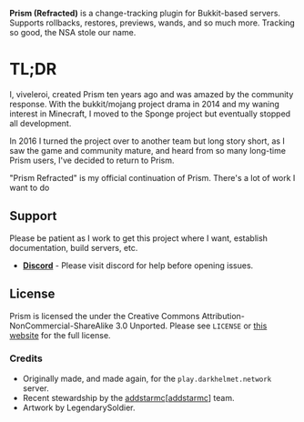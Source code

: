 **Prism (Refracted)** is a change-tracking plugin for Bukkit-based servers. Supports rollbacks, restores, previews, 
wands, and so much more. Tracking so good, the NSA stole our name.

# TL;DR

I, viveleroi, created Prism ten years ago and was amazed by the community response. With the bukkit/mojang project
drama in 2014 and my waning interest in Minecraft, I moved to the Sponge project but eventually stopped all development.

In 2016 I turned the project over to another team but long story short, as I saw the game and community mature, 
and heard from so many long-time Prism users, I've decided to return to Prism.

"Prism Refracted" is my official continuation of Prism. There's a lot of work I want to do

## Support

Please be patient as I work to get this project where I want, establish documentation, build servers, etc. 

- [**Discord**][discord] - Please visit discord for help before opening issues.

## License

Prism is licensed the under the Creative Commons
Attribution-NonCommercial-ShareAlike 3.0 Unported. Please see `LICENSE` or [this website][license]
for the full license.

### Credits

- Originally made, and made again, for the `play.darkhelmet.network` server.
- Recent stewardship by the [addstarmc][[addstarmc]] team.
- Artwork by LegendarySoldier.


[license]: http://creativecommons.org/licenses/by-nc-sa/3.0/us/
[addstarmc]: https://github.com/AddstarMC
[discord]: https://discord.gg/7FxZScH4EJ
